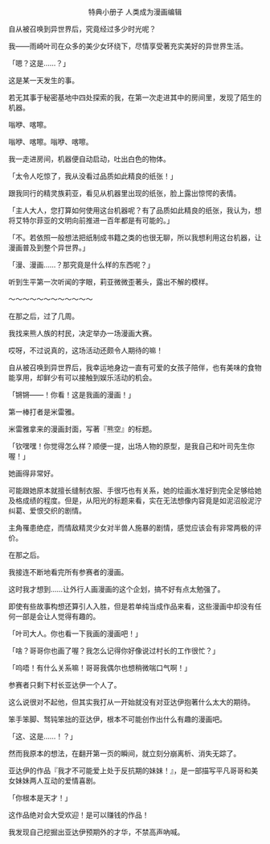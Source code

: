 <p align="center">特典小册子 人类成为漫画编辑</p>

自从被召唤到异世界后，究竟经过多少时光呢？

我——雨崎叶司在众多的美少女环绕下，尽情享受著充实美好的异世界生活。

「嗯？这是……？」

这是某一天发生的事。

若无其事于秘密基地中四处探索的我，在第一次走进其中的房间里，发现了陌生的机器。

嗡咿、喀嚓。

嗡咿、喀嚓。嗡咿、喀嚓。

我一走进房间，机器便自动启动，吐出白色的物体。

「太令人吃惊了，我从没看过品质如此精良的纸张！」

跟我同行的精灵族莉亚，看见从机器里出现的纸张，脸上露出惊愕的表情。

「主人大人，您打算如何使用这台机器呢？有了品质如此精良的纸张，我认为，想将艾特尔菲亚的文明向前推进一百年都是有可能的。」

「不。若依照一般想法把纸制成书籍之类的也很无聊，所以我想利用这台机器，让漫画普及到整个异世界。」

「漫、漫画……？那究竟是什么样的东西呢？」

听到生平第一次听闻的字眼，莉亚微微歪著头，露出不解的模样。

～～～～～～～～～～～～

在那之后，过了几周。

我找来熊人族的村民，决定举办一场漫画大赛。

哎呀，不过说真的，这场活动还颇令人期待的嘛！

自从被召唤到异世界后，我幸运地身边一直有可爱的女孩子陪伴，也有美味的食物能享用，却鲜少有可以接触到娱乐活动的机会。

「锵锵——！你看！这是我画的漫画！」

第一棒打者是米雷雅。

米雷雅拿来的漫画封面，写著『熊空』的标题。

「钦嘿嘿！你觉得怎么样？顺便一提，出场人物的原型，是我自己和叶司先生你喔！」

她画得非常好。

可能跟她原本就擅长缝制衣服、手很巧也有关系，她的绘画水准好到完全足够给她及格成绩的程度。但是，从阳光的标题来看，实在无法想像内容竟是如泥沼般泥泞纠葛、爱恨交织的剧情。

主角罹患绝症，而情敌精灵少女对半兽人施暴的剧情，感觉应该会有非常两极的评价。

在那之后。

我接连不断地看完所有参赛者的漫画。

这时我才想到……让外行人画漫画的这个企划，搞不好有点太勉强了。

即使有些故事构想还算引人入胜，但是若单纯当成作品来看，这些漫画中却没有任何一部是会让人觉得有趣的。

「叶司大人。你也看一下我画的漫画吧！」

「啥？哥哥你也画了喔？我怎么记得你好像说过村长的工作很忙？」

「呜唔！有什么关系嘛！哥哥我偶尔也想稍微喘口气啊！」

参赛者只剩下村长亚达伊一个人了。

这么说很对不起他，但其实我打从一开始就没有对亚达伊抱著什么太大的期待。

笨手笨脚、驽钝笨拙的亚达伊，根本不可能创作出什么有趣的漫画吧。

「这、这是……！？」

然而我原本的想法，在翻开第一页的瞬间，就立刻分崩离析、消失无踪了。

亚达伊的作品『我才不可能爱上处于反抗期的妹妹！』，是一部描写平凡哥哥和美女妹妹两人互动的爱情喜剧。

「你根本是天才！」

这作品绝对会大受欢迎！是可以赚钱的作品！

我发现自己挖掘出亚达伊预期外的才华，不禁高声吶喊。

